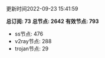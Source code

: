更新时间2022-09-23 15:41:59

**总订阅: 73**
**总节点: 2642**
**有效节点: 793**
- ss节点: 476
- v2ray节点: 288
- trojan节点: 29
